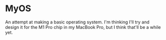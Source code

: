 # MyOS
An attempt at making a basic operating system. I'm thinking I'll try and design it for the M1 Pro chip in my MacBook Pro, but I think that'll be a while yet.
